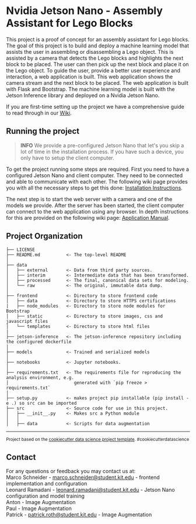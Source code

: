Nvidia Jetson Nano - Assembly Assistant for Lego Blocks
==============================
This project is a proof of concept for an assembly assistant for Lego blocks. The goal of this project is to build and deploy a machine learning model that assists the user in assembling or disassembling a Lego object. This is assisted by a camera that detects the Lego blocks and highlights the next block to be placed. The user can then pick up the next block and place it on the Lego object. To guide the user, provide a better user experience and interaction, a web application is built. This web application shows the camera stream and the next block to be placed. The web application is built with Flask and Bootstrap. The machine learning model is built with the Jetson Inference library and deployed on a Nvidia Jetson Nano.

If you are first-time setting up the project we have a comprehensive guide to read through in our [Wiki](./wiki/home).

Running the project
------------
> **INFO** We provide a pre-configured Jetson Nano that let's you skip a lot of time in the installation process. If you have such a device, you only have to setup the client computer.

To get the project running some steps are required. First you need to have a configured Jetson Nano and client computer. They need to be connected and able to communicate with each other. The following wiki page provides you with all the necessary steps to get this done: [Installation Instructions](../../wikis/Installation). 

The next step is to start the web server with a camera and one of the models we provide. After the server has been started, the client computer can connect to the web application using any browser. In depth instructions for this are provided on the following wiki page: [Application Manual](../../wikis/Application-Manual). 

Project Organization
------------

    ├── LICENSE
    ├── README.md          <- The top-level README
    │ 
    ├── data
    │   ├── external       <- Data from third party sources.
    │   ├── interim        <- Intermediate data that has been transformed.
    │   ├── processed      <- The final, canonical data sets for modeling.
    │   └── raw            <- The original, immutable data dump.
    │
    ├── frontend           <- Directory to store frontend code
    │   ├── data           <- Directory to store HTTPS certifications 
    |   ├── node_modules   <- Directory to store node modules for Bootstrap
    │   ├── static         <- Directory to store images, css and javascript files
    │   └── templates      <- Directory to store html files
    |
    ├── jetson-inference   <- The jetson-inference repository including the configured dockerfile
    │
    ├── models             <- Trained and serialized models
    │
    ├── notebooks          <- Jupyter notebooks.
    │
    ├── requirements.txt   <- The requirements file for reproducing the analysis environment, e.g.
    │                         generated with `pip freeze > requirements.txt`
    │
    ├── setup.py           <- makes project pip installable (pip install -e .) so src can be imported
    ├── src                <- Source code for use in this project.
    │   ├── __init__.py    <- Makes src a Python module
    │   │
    │   ├── data           <- Scripts for data augmentation


--------

<p><small>Project based on the <a target="_blank" href="https://drivendata.github.io/cookiecutter-data-science/">cookiecutter data science project template</a>. #cookiecutterdatascience</small></p>

Contact
------------
For any questions or feedback you may contact us at:  
Marco Schneider - marco.schneider@student.kit.edu  - frontend implementation and configuration\
Leonard Ramadani - leonard.ramadani@student.kit.edu - Jetson Nano configuration and model training\
Anton - Image Augmentation\
Paul - Image Augmentation\
Patrick - patrick.roth@student.kit.edu - Image Augmentation
